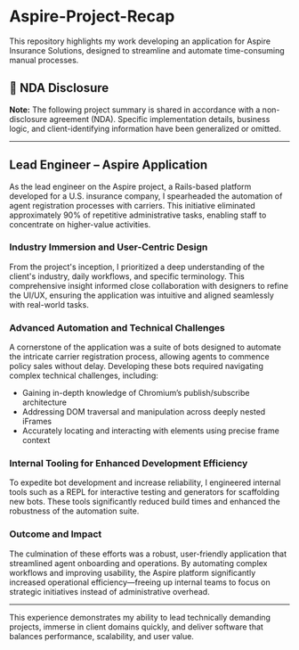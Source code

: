 # Aspire-Project-Recap
This repository highlights my work developing an application for Aspire Insurance Solutions, designed to streamline and automate time-consuming manual processes. 

## 🚨 NDA Disclosure

**Note:** The following project summary is shared in accordance with a non-disclosure agreement (NDA). Specific implementation details, business logic, and client-identifying information have been generalized or omitted.

---

## Lead Engineer – Aspire Application

As the lead engineer on the Aspire project, a Rails-based platform developed for a U.S. insurance company, I spearheaded the automation of agent registration processes with carriers. This initiative eliminated approximately 90% of repetitive administrative tasks, enabling staff to concentrate on higher-value activities.

### Industry Immersion and User-Centric Design

From the project's inception, I prioritized a deep understanding of the client's industry, daily workflows, and specific terminology. This comprehensive insight informed close collaboration with designers to refine the UI/UX, ensuring the application was intuitive and aligned seamlessly with real-world tasks.

### Advanced Automation and Technical Challenges

A cornerstone of the application was a suite of bots designed to automate the intricate carrier registration process, allowing agents to commence policy sales without delay. Developing these bots required navigating complex technical challenges, including:

- Gaining in-depth knowledge of Chromium’s publish/subscribe architecture  
- Addressing DOM traversal and manipulation across deeply nested iFrames  
- Accurately locating and interacting with elements using precise frame context  

### Internal Tooling for Enhanced Development Efficiency

To expedite bot development and increase reliability, I engineered internal tools such as a REPL for interactive testing and generators for scaffolding new bots. These tools significantly reduced build times and enhanced the robustness of the automation suite.

### Outcome and Impact

The culmination of these efforts was a robust, user-friendly application that streamlined agent onboarding and operations. By automating complex workflows and improving usability, the Aspire platform significantly increased operational efficiency—freeing up internal teams to focus on strategic initiatives instead of administrative overhead.

---

This experience demonstrates my ability to lead technically demanding projects, immerse in client domains quickly, and deliver software that balances performance, scalability, and user value.
